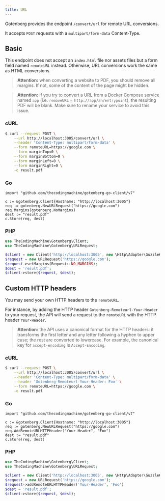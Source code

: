 ```yaml
---
title: URL
---
```


Gotenberg provides the endpoint `/convert/url` for remote URL conversions.

It accepts `POST` requests with a `multipart/form-data` Content-Type.

## Basic

This endpoint does not accept an `index.html` file nor assets files but a form field
named `remoteURL` instead. Otherwise, URL conversions work the same as HTML conversions.

> **Attention:** when converting a website to PDF, you should remove all margins.
> If not, some of the content of the page might be hidden.

> **Attention:** if you try to convert a URL from a Docker Compose service named `app` (i.e. `removeURL` = `http://app/an/entrypoint`),
> the resulting PDF will be blank. Make sure to rename your service to avoid this issue.

### cURL

```bash
$ curl --request POST \
    --url http://localhost:3005/convert/url \
    --header 'Content-Type: multipart/form-data' \
    --form remoteURL=https://google.com \
    --form marginTop=0 \
    --form marginBottom=0 \
    --form marginLeft=0 \
    --form marginRight=0 \
    -o result.pdf
```

### Go

```golang
import "github.com/thecodingmachine/gotenberg-go-client/v7"

c := &gotenberg.Client{Hostname: "http://localhost:3005"}
req := gotenberg.NewURLRequest("https://google.com")
req.Margins(gotenberg.NoMargins)
dest := "result.pdf"
c.Store(req, dest)
```

### PHP

```php
use TheCodingMachine\Gotenberg\Client;
use TheCodingMachine\Gotenberg\URLRequest;

$client = new Client('http://localhost:3005', new \Http\Adapter\Guzzle6\Client());
$request = new URLRequest('https://google.com');
$request->setMargins(Request::NO_MARGINS);
$dest = 'result.pdf';
$client->store($request, $dest);
```

## Custom HTTP headers

You may send your own HTTP headers to the `remoteURL`.

For instance, by adding the HTTP header `Gotenberg-Remoteurl-Your-Header` to your request,
the API will send a request to the `remoteURL` with the HTTP header `Your-Header`.

> **Attention:** the API uses a canonical format for the HTTP headers:
> it transforms the first
> letter and any letter following a hyphen to upper case;
> the rest are converted to lowercase. For example, the
> canonical key for `accept-encoding` is `Accept-Encoding`.

### cURL

```bash
$ curl --request POST \
    --url http://localhost:3005/convert/url \
    --header 'Content-Type: multipart/form-data' \
    --header 'Gotenberg-Remoteurl-Your-Header: Foo' \
    --form remoteURL=https://google.com \
    -o result.pdf
```

### Go

```golang
import "github.com/thecodingmachine/gotenberg-go-client/v7"

c := &gotenberg.Client{Hostname: "http://localhost:3005"}
req := gotenberg.NewURLRequest("https://google.com")
req.AddRemoteURLHTTPHeader("Your-Header", "Foo")
dest := "result.pdf"
c.Store(req, dest)
```

### PHP

```php
use TheCodingMachine\Gotenberg\Client;
use TheCodingMachine\Gotenberg\URLRequest;

$client = new Client('http://localhost:3005', new \Http\Adapter\Guzzle6\Client());
$request = new URLRequest('https://google.com');
$request->addRemoteURLHTTPHeader('Your-Header', 'Foo')
$dest = 'result.pdf';
$client->store($request, $dest);
```
